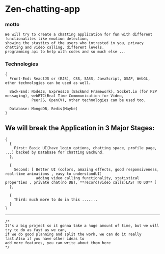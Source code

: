 # Zen-chatting-app

### motto 
    We will try to create a chatting application for fun with different functionalites like emotion detection,
    showing the stastics of the users who intrested in you, privacy chatting and video calling, different levels,
    programming api to help with codes and so much else ...


### Technologies 
  
    {
      Front-End: ReactJS or (EJS), CSS, SASS, JavaScript, GSAP, WebGL, other technologies can be used as well.

      Back-End: NodeJS, ExpressJS (BackEnd Framework), Socket.io (for P2P messaging), webRTC(Real Time Commmunication for Video,
                PeerJS, OpenCV), other technologies can be used too.

      Database: MongoDB, Redis(Maybe)
    }

## We will break the Application in 3 Major Stages:

    {
      {
        First: Basic UI(have login options, chatting space, profile page, ...) backed by Database for chatting BackEnd.
      },

      {
        Second: [ Better UI (colors, amazing effects, good responsiveness, real-time animations , easy to understandUI) 
                  adding video calling functionality, statistical properties , private chat(no DB), **record(video calls)LAST TO DO** ]  
      },

      {
        Third: much more to do in this .......
      }
    }

<hr>

    /*
    It's a big project so it gonna take a huge amount of time, but we will try to do as fast as we can, 
    if we do good planning and split the work, we can do it really fast.Also if you have other ideas to 
    add more features, you can write about them here
    */
